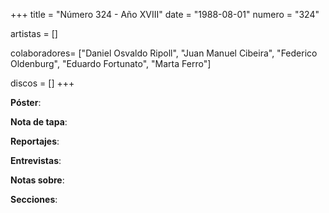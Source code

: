 +++
title = "Número 324 - Año XVIII"
date = "1988-08-01"
numero = "324"

artistas = []

colaboradores= ["Daniel Osvaldo Ripoll", "Juan Manuel Cibeira", "Federico Oldenburg", "Eduardo Fortunato", "Marta Ferro"]

discos = []
+++

**Póster**: 

**Nota de tapa**: 

**Reportajes**: 

**Entrevistas**: 

**Notas sobre**:

**Secciones**:
